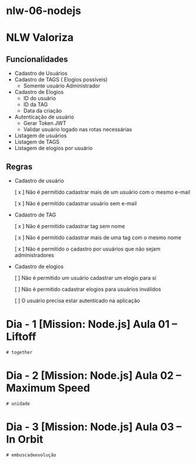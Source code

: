 # nlw-06-nodejs

# NLW Valoriza

## Funcionalidades 
- Cadastro de Usuários
- Cadastro de TAGS ( Elogios possíveis)
    - Somente usuário Administrador
- Cadastro de Elogios
    - ID do usuário
    - ID da TAG
    - Data da criação
- Autenticação de usuário
    - Gerar Token JWT
    - Validar usuário logado nas rotas necessárias
- Listagem de usuários
- Listagem de TAGS
- Listagem de elogios por usuário

## Regras

- Cadastro de usuário

  [ x ] Não é permitido cadastrar mais de um usuário com o mesmo e-mail

  [ x ] Não é permitido cadastrar usuário sem e-mail

- Cadastro de TAG

  [ x ] Não é permitido cadastrar tag sem nome

  [ x ] Não é permitido cadastrar mais de uma tag com o mesmo nome

  [ x ] Não é permitido o cadastro por usuários que não sejam administradores

- Cadastro de elogios

  [ ] Não é permitido um usuário cadastrar um elogio para si

  [ ] Não é permitido cadastrar elogios para usuários inválidos

  [ ] O usuário precisa estar autenticado na aplicação

# Dia - 1 [Mission: Node.js] Aula 01 – Liftoff
````
# together
````
# Dia - 2 [Mission: Node.js] Aula 02 – Maximum Speed
````
# unidade
````
# Dia - 3 [Mission: Node.js] Aula 03 – In Orbit
````
# embuscadeevolução
````